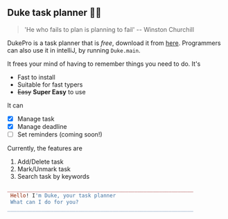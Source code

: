 ## Duke task planner :technologist:

> 'He who fails to plan is planning to fail' -- Winston Churchill 

DukePro is a task planner that is *free*, download it from [here](https://github.com/liujiayue314/ip/releases/tag/A-Jar). 
Programmers can also use it in intelliJ, by running `Duke.main`.

It frees your mind of having to remember things you need to do. It's
+ Fast to install
+ Suitable for fast typers
+ ~~Easy~~ **Super Easy** to use

It can
- [X] Manage task
- [X] Manage deadline
- [ ] Set reminders (coming soon!)

Currently, the features are 
1. Add/Delete task
2. Mark/Unmark task
3. Search task by keywords


```Ruby
____________________________________________________________
 Hello! I'm Duke, your task planner
 What can I do for you?
____________________________________________________________
```
